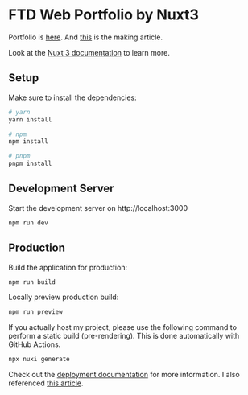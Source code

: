 # FTD Web Portfolio by Nuxt3

Portfolio is [here](https://followthedarkside.com/). And [this](https://followthedarkside.medium.com/create-a-portfolio-with-nuxt3-tailwind-css-three-js-6b5a8041b235) is the making article.

Look at the [Nuxt 3 documentation](https://nuxt.com/docs/getting-started/introduction) to learn more.

## Setup

Make sure to install the dependencies:

```bash
# yarn
yarn install

# npm
npm install

# pnpm
pnpm install
```

## Development Server

Start the development server on http://localhost:3000

```bash
npm run dev
```

## Production

Build the application for production:

```bash
npm run build
```

Locally preview production build:

```bash
npm run preview
```

If you actually host my project, please use the following command to perform a static build (pre-rendering). This is done automatically with GitHub Actions.

```bash
npx nuxi generate
```

Check out the [deployment documentation](https://nuxt.com/docs/getting-started/deployment) for more information. I also referenced [this article](https://developer.mamezou-tech.com/nuxt/nuxt3-rendering-mode/).

